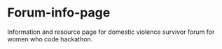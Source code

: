 # Forum-info-page
Information and resource page for domestic violence survivor forum for women who code hackathon.

